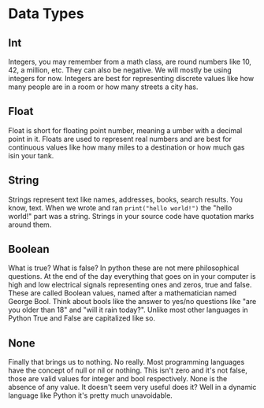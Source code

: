 # Data Types

## Int

Integers, you may remember from a math class, are round numbers like 10, 42, a million, etc. They can also be negative. We will mostly be using integers for now. Integers are best for representing discrete values like how many people are in a room or how many streets a city has.

## Float

Float is short for floating point number, meaning a umber with a decimal point in it. Floats are used to represent real numbers and are best for continuous values like how many miles to a destination or how much gas isin your tank.

## String

Strings represent text like names, addresses, books, search results. You know, text. When we wrote and ran `print("hello world!")` the "hello world!" part was a string. Strings in your source code have quotation marks around them.

## Boolean

What is true? What is false? In python these are not mere philosophical questions. At the end of the day everything that goes on in your computer is high and low electrical signals representing ones and zeros, true and false. These are called Boolean values, named after a mathematician named George Bool. Think about bools like the answer to yes/no questions like "are you older than 18" and "will it rain today?". Unlike most other languages in Python True and False are capitalized like so.

## None

Finally that brings us to nothing. No really. Most programming languages have the concept of null or nil or nothing. This isn't zero and it's not false, those are valid values for integer and bool respectively. None is the absence of any value. It doesn't seem very useful does it? Well in a dynamic language like Python it's pretty much unavoidable.
